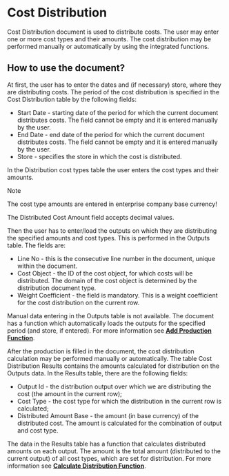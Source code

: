 # Cost Distribution

Cost Distribution document is used to distribute costs. The user may enter one or more cost types and their amounts. The cost distribution may be performed manually or automatically by using the integrated functions.

## How to use the document?

At first, the user has to enter the dates and (if necessary) store, where they are distributing costs. The period of the cost distribution is specified in the Cost Distribution table by the following fields:

- Start Date - starting date of the period for which the current document distributes costs. The field cannot be empty and it is entered manually by the user. 
- End Date - end date of the period for which the current document distributes costs. The field cannot be empty and it is entered manually by the user.
- Store - specifies the store in which the cost is distributed.

In the Distribution cost types table the user enters the cost types and their amounts.

> [!NOTE]  
> The cost type amounts are entered in enterprise company base currency!

The Distributed Cost Amount field accepts decimal values.

Then the user has to enter/load the outputs on which they are distributing the specified amounts and cost types. This is performed in the Outputs table. The fields are:

- Line No - this is the consecutive line number in the document, unique within the document.
- Cost Object - the ID of the cost object, for which costs will be distributed. The domain of the cost object is determined by the distribution document type.
- Weight Coefficient - the field is mandatory. This is a weight coefficient for the cost distribution on the current row.

Manual data entering in the Outputs table is not available. The document has a function which automatically loads the outputs for the specified period (and store, if entered). For more information see **[Add Production Function](https://github.com/ErpNetDocs/tech/blob/master/modules/financials/cost-accounting/add-production-function.md)**.

After the production is filled in the document, the cost distribution calculation may be performed manually or automatically. The table Cost Distribution Results contains the amounts calculated for distribution on the Outputs data. In the Results table, there are the following fields:

- Output Id - the distribution output over which we are distributing the cost (the amount in the current row);
- Cost Type - the cost type for which the distribution in the current row is calculated;
- Distributed Amount Base - the amount (in base currency) of the distributed cost. The amount is calculated for the combination of output and cost type. 

The data in the Results table has a function that calculates distributed amounts on each output. The amount is the total amount (distributed to the current output) of all cost types, which are set for distribution. For more information see **[Calculate Distribution Function](https://github.com/ErpNetDocs/tech/blob/master/modules/financials/cost-accounting/calculate-distribution-function.md)**.


